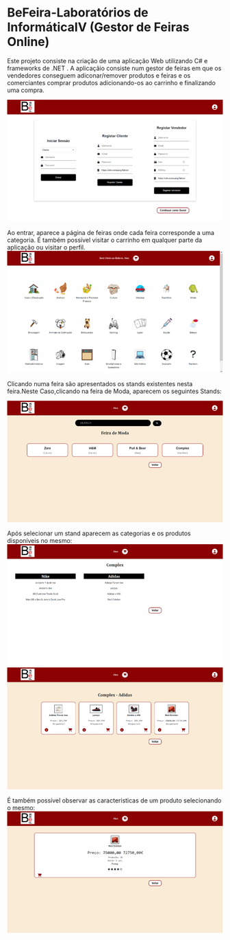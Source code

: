 # BeFeira-Laboratórios de InformáticaIV (Gestor de Feiras Online)

Este projeto consiste na criação de uma aplicação Web utilizando C# e frameworks de .NET .
A aplicaçãio consiste num gestor de feiras em que os vendedores conseguem adiconar/remover produtos e feiras e os comerciantes comprar produtos adicionando-os ao carrinho e finalizando uma compra.


![alt text](https://github.com/jbtescudeiro16/LI4_BeFeira/blob/main/Screens/Imagem1.png?raw=true)


Ao entrar, aparece a página de feiras onde cada feira corresponde a uma categoria. É também possível visitar o carrinho em qualquer parte da aplicação ou visitar o perfil.
![alt text](https://github.com/jbtescudeiro16/LI4_BeFeira/blob/main/Screens/Imagem2.png?raw=true)


Clicando numa feira são apresentados os stands existentes nesta feira.Neste Caso,clicando na feira de Moda, aparecem os seguintes Stands:

![alt text](https://github.com/jbtescudeiro16/LI4_BeFeira/blob/main/Screens/Imagem4.png?raw=true)

Após selecionar um stand aparecem as categorias e os produtos disponíveis no mesmo:
![alt text](https://github.com/jbtescudeiro16/LI4_BeFeira/blob/main/Screens/Imagem3.png?raw=true)
![alt text](https://github.com/jbtescudeiro16/LI4_BeFeira/blob/main/Screens/Imagem6.png?raw=true)

É também possível observar as caracteristicas de um produto selecionando o mesmo:
![alt text](https://github.com/jbtescudeiro16/LI4_BeFeira/blob/main/Screens/Imagem5.png?raw=true)
